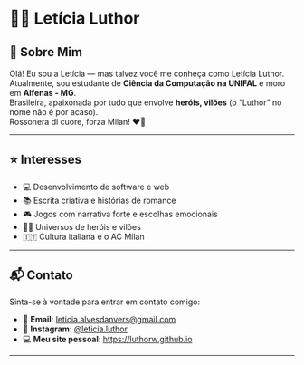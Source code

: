 # 👩‍💻 Letícia Luthor

## 🧾 Sobre Mim

Olá! Eu sou a Letícia — mas talvez você me conheça como Letícia Luthor.  
Atualmente, sou estudante de **Ciência da Computação na UNIFAL** e moro em **Alfenas - MG**.  
Brasileira, apaixonada por tudo que envolve **heróis, vilões** (o “Luthor” no nome não é por acaso).  
Rossonera di cuore, forza Milan! ❤️🖤

---

## ⭐ Interesses

- 💻 Desenvolvimento de software e web
- 📚 Escrita criativa e histórias de romance
- 🎮 Jogos com narrativa forte e escolhas emocionais
- 🦸‍♀️ Universos de heróis e vilões
- 🇮🇹 Cultura italiana e o AC Milan

---

## 📬 Contato

Sinta-se à vontade para entrar em contato comigo:

- 📧 **Email**: leticia.alvesdanvers@gmail.com
- 📸 **Instagram**: [@leticia.luthor](https://www.instagram.com/leticia.luthor)
- 💻 **Meu site pessoal**: https://luthorw.github.io

---

